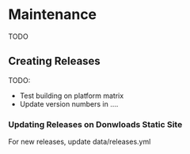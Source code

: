# Maintenance

TODO

## Creating Releases

TODO:
* Test building on platform matrix
* Update version numbers in ....

### Updating Releases on Donwloads Static Site

For new releases, update data/releases.yml
